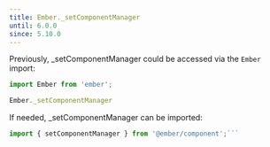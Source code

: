 ```yaml
---
title: Ember._setComponentManager
until: 6.0.0
since: 5.10.0
---
```



Previously, _setComponentManager could be accessed via the `Ember` import:
```js
import Ember from 'ember';

Ember._setComponentManager

```

 If needed, _setComponentManager can be imported:
```js
import { setComponentManager } from '@ember/component';```
